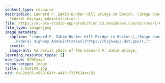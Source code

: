 ```yaml
---
content_type: resource
description: Leonard P. Zakim Bunker Hill Bridge in Boston. (Image courtesy of the
  Federal Highway Administration.)
file: https://ol-ocw-studio-app-production.s3.amazonaws.com/courses/1-054-mechanics-and-design-of-concrete-structures-spring-2004/8e12e986c09864fc4410f26f624ac191_1-054s04.jpg
file_type: image/jpeg
image_metadata:
  caption: "Leonard P. Zakim Bunker Hill Bridge in Boston.\_(Image courtesy of the\_\
    [Federal Highway Administration](https://highways.dot.gov/).)"
  credit: ''
  image-alt: An aerial photo of the Leonard P. Zakim Bridge.
learning_resource_types: []
ocw_type: OCWImage
resourcetype: Image
title: 1-054s04.jpg
uid: 8e12e986-c098-64fc-4410-f26f624ac191
---
```

